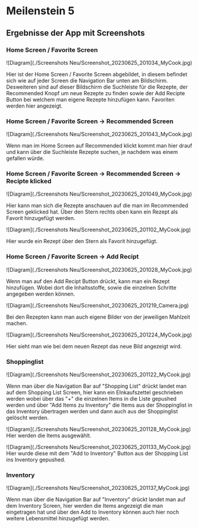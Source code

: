 # Meilenstein 5

## Ergebnisse der App mit Screenshots

### Home Screen / Favorite Screen
![Diagram](./Screenshots Neu/Screenshot_20230625_201034_MyCook.jpg)

Hier ist der Home Screen / Favorite Screen abgebildet, in diesem befindet sich wie auf jeder Screen die Navigation Bar unten am Bildschirm. Desweiteren sind auf dieser Bildschirm die Suchleiste für die Rezepte, der Recommended Knopf um neue Rezepte zu finden sowie der Add Recipte Button bei welchem man eigene Rezepte hinzufügen kann. Favoriten werden hier angezeigt. 

### Home Screen / Favorite Screen -> Recommended Screen
![Diagram](./Screenshots Neu/Screenshot_20230625_201043_MyCook.jpg)

Wenn man im Home Screen auf Recommended klickt kommt man hier drauf und kann über die Suchleiste Rezepte suchen, je nachdem was einem gefallen würde. 

### Home Screen / Favorite Screen -> Recommended Screen -> Recipte klicked
![Diagram](./Screenshots Neu/Screenshot_20230625_201049_MyCook.jpg)

Hier kann man sich die Rezepte anschauen auf die man im Recommended Screen geklicked hat. Über den Stern rechts oben kann ein Rezept als Favorit hinzugefügt werden.

![Diagram](./Screenshots Neu/Screenshot_20230625_201102_MyCook.jpg)

Hier wurde ein Rezept über den Stern als Favorit hinzugefügt.

### Home Screen / Favorite Screen -> Add Recipt
![Diagram](./Screenshots Neu/Screenshot_20230625_201028_MyCook.jpg)

Wenn man auf den Add Recipt Button drückt, kann man ein Rezept hinzufügen. Wobei dort die Inhaltsstoffe, sowie die einzelnen Schritte angegeben werden können.

![Diagram](./Screenshots Neu/Screenshot_20230625_201219_Camera.jpg)

Bei den Rezepten kann man auch eigene Bilder von der jeweiligen Mahlzeit machen.

![Diagram](./Screenshots Neu/Screenshot_20230625_201224_MyCook.jpg)

Hier sieht man wie bei dem neuen Rezept das neue Bild angezeigt wird.

### Shoppinglist 
![Diagram](./Screenshots Neu/Screenshot_20230625_201122_MyCook.jpg)

Wenn man über die Navigation Bar auf "Shopping List" drückt landet man auf dem Shopping List Screen, hier kann ein EInkaufszettel geschrieben werden wobei über das "+" die einzelnen Items in die Liste gepushed werden und über "Add Items zu Inventory" die Items aus der Shoppinglist in das Inventory übertragen werden und dann auch aus der Shoppinglist gelöscht werden.

![Diagram](./Screenshots Neu/Screenshot_20230625_201128_MyCook.jpg)
Hier werden die Items ausgewählt.

![Diagram](./Screenshots Neu/Screenshot_20230625_201133_MyCook.jpg)
Hier wurde diese mit dem "Add to Inventory" Button aus der Shopping List ins Inventory gepushed.

### Inventory 
![Diagram](./Screenshots Neu/Screenshot_20230625_201137_MyCook.jpg)

Wenn man über die Navigation Bar auf "Inventory" drückt landet man auf dem Inventory Screen, hier werden die Items angezeigt die man eingetragen hat und über den Add to Inventory können auch hier noch weitere Lebensmittel hinzugefügt werden.
